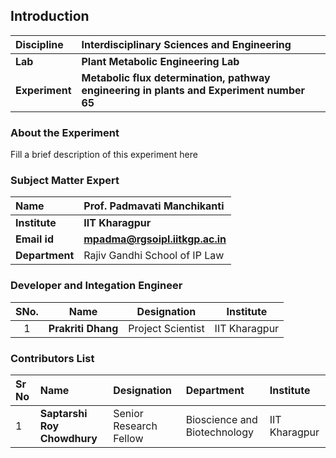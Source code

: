 ## Introduction

<b>Discipline | <b>Interdisciplinary Sciences and Engineering
:--|:--|
<b> Lab | <b> Plant Metabolic Engineering Lab
<b> Experiment|     <b> Metabolic flux determination, pathway engineering in plants and Experiment number 65

### About the Experiment 

Fill a brief description of this experiment here

### Subject Matter Expert
<b>Name  | <b> Prof. Padmavati Manchikanti
:--|:--|
<b> Institute | <b>  IIT Kharagpur
<b> Email id|     <b>  mpadma@rgsoipl.iitkgp.ac.in
<b> Department |  Rajiv Gandhi School of IP Law


### Developer and Integation Engineer
| SNo. | Name | Designation |  Institute| 
| :---: | :---: | :---: | :---: | 
| 1 | **Prakriti Dhang** | Project Scientist |  IIT Kharagpur |

### Contributors List
Sr No | Name |  Designation | Department| Institute| 
:--|:--|:--|:--|:--|
1 | **Saptarshi Roy Chowdhury** | Senior Research Fellow | Bioscience and Biotechnology | IIT Kharagpur |

